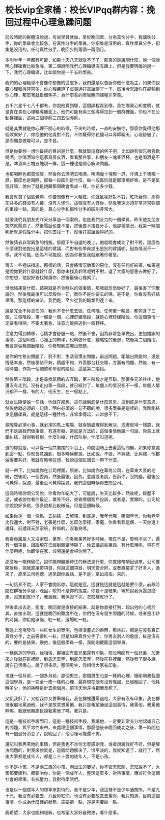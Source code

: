 # 校长vip全家桶：校长VIPqq群内容：挽回过程中心理急躁问题

前段時間的群體沒說過，有些學員就做，至於晚回案，分為真性分手，我講性分手，你的學員會比較急，在真性分手的學員，你招集是沒用的，真性學員分手，招集是沒用的，任何真性分手，晚回少則兩個一兩個月。

多則半年一年都有可能，如果十天八天就受不了了，那真的是說明什麼，說一個說明心理確實比較急噪，第二個說明我們心理輻導沒有跟上，但是我要明確的說一下，我們心理輻導，比如說你是一千五的學員。

我們的心理輻導不會像你想像的這麼多，我們還是以告訴你做什麼為主，如果你說要心理輻導非常多，你心理疾道了沒事過打電話聊了一下，然後今天跟你在那輸到你心理，那麼我就舉個例子，為什麼有的團隊晚回課程非常貴。

五千六星千七八千都有，你說他貴到哪，這個課程貴到哪，貴在哪我心知度明，就是貴在貴在心理輻導層面上，他們可能有兩三個導師拉到一個群裡面，你也不在公動群裡面，這兩三個導師三四五個導師。

就是其實就是你心理不開心的時候，不爽的時候，一直的安撫你，那麼你覺得他那個效果好了，你抱他的他貴對不對，不你覺得你花錢可以導師聊天，心理舒服了，那你願意做哪可以，是不是。

但是你要想一想你最終的目的是什麼，我就舉這樣的例子吧，比如說有個兄弟喜歡喝酒，你喝酒嘛你這家買屏皮酒，看看那件事，和朋友一塊春酒杯，也是喝酒是不是，啤酒嘛三塊五塊現一屏，這一種也是開心解決問題。

也都喝醉也都買個醉，然後你去酒吧去喝酒，啤酒幾十塊現一屏，洋酒上千塊現一屏，那麼也是喝醉，那每一段區別是什麼，每一段區別就是那環境好嘛，是不是氣氛好嘛，說白了就是說跟那個晚會看成一樣，你花多少錢。

我會就買了個感覺嘛，你要想像有一大輪紅，你就氣氛好對不對，紅托著你，那你花共多的錢沒有人接，沒有人怪你，這個沒有人怪你，然後我還必須非常非常強調的重複一點，真的是，真心分手和假性分手的區別非常大。

就像我們我朋友先昨天分享過一個案例，也是我們全力的一個學員，昨天他女朋友突然就鬧病了，然後電話也要不接，然後要不接要分手，他那種情況，我第一時間判斷就是假性分手，把你去找一下，然後打電話說得好的。

然後猜去非常緊急的措施，那麼下午自選的晚上，他就晚會成功了對不對，那麼為什麼我對他提出是這樣的建議，而對有些學員提出是別的建議呢，因為情況不一樣，我不可能，因為不可能說，因為你著急我就跟著你著急。

猜去一些極端措施，那樣的話，只會將情況動家的惡化，沒有任何好結果，如果還是說你要幹什麼就幹什麼，那你來找我幹嗎呢對不對，退了大家的意思去做好了，你想想，他說好去找知識你，然後最後心裡爽了。

但他結果是什麼，結果就是不合時以的做事情，那我就忽悠你好了，最後害了你散誰的，然後我最後可以反駁你一句，而你不是你要去的嗎，是不是，你看沒有好結果嗎，那這樣的做法，我們是，至少從我的職業到達上來。

說是完全不負責任的，我也不會什麼去做，任何晚，任何軍一晚會，都包含了三個，三個階段，第一個是一個，心裡舒緩階段，就是心裡舒緩階段，你這個事情一定要看得開，不要太著急，注意力能夠逃到一個轉移。

注意力得到轉移，心情才會舒服一點，然後不會，因為非常急早做出，更加錯誤的事情，這個叫做，心裡上的轉移，也叫做什麼，戰略性的後退，然後第二個階段，我會是做我調動階段，你發現到底哪出問題。

是你的性格出問題了，對不對，生活習慣出問題，前出問題，距離出問題的，還是情感本身，然後積佔不夠，積處不夠，外面那台社交哪，方面有問題，然後，有一段時間，作為一個調整和學習的階段，這是第二階段。

然後第三階段，才是尋找氣積的去互聯，第三階段才是互聯，那很多兄弟往往，他還沒有走到，沒有走出第一階段，就已經封了，每個人的情況都不一樣，每個人情況都不一樣，有的人，他天生，在一個點上。

就女生隨便說一句話，他就在那想，這句話到底是什麼意思，這到底是什麼意思，然後他就必須的一句話，明白必須的一句不聽的說，很多學員是這樣的，我剛剛結束這個學員，就是這樣一種性格，非常拿得起，非常放不下。

基隍算必須小事，就必須的馬上現場，就得到處理得到解決，或者就得一殘惡，我們不是說我們做事情，有道有樹，道就是方法的，這個事情他說一句話，你馬上就要糾結，就得到有樹，什麼叫樹，什麼叫樹，什麼叫道呢。

道的你就是，可以從一個共廣闊的平台上，時間圍堵上去看這個問題，如果你意識到這一點，你就會意識到，很多時候都說，比如說，不做，不糾結，比糾結，他都做得要共好，我就有時候在想，我說這個玩回去一帶下什麼。

就一帶下，比如說你在公司裡面，原直，比如說你在華為公司，在華東大區的老總，然後呢，一個委員，然後最後，因為，意識或者說，告訴你，沒問題，最後公司覺得，採源，最後公司覺得採源，我們這個時候你去問公司。

這個時候你問公司說，你看你年紀大了，可能說，生天比較多，然後呢，經歷不足，或者說你看你最近，業界不好，或者哪個客戶投訴，或者是，實類的，公司給你說說好多點，很多說都比較微玩，但是這個時候。

如果你還一個一個點，去糾結，去解釋，到底是，我年代哪，哪個年代，你看老李比我還大，對不對，老張是什麼，怎麼怎麼樣，家庭，你看看我這個，一天你還上禮拜，前禮拜天那家班，幹嘛的，沒看見嗎。

我看你誰是人又沒家班，業界，你看我業界好多時候，現在不是，暫時冷淡了，還有一個項目，跟蹤現在已經到關鍵時期了，你去講這些東西，有什麼用呢，現在有什麼用呢，你即使在家，該開還是會把你開了。

那麼唯一能夠留住，說你能夠繼續待住的辦法是什麼，你直接帶項目過來，公司要開訴你，說我直接帶項目，你說這個項目，明天簽合同，或者直接拿了好多人，過來了，原來公司老總，過來跟你說話，是不是，拿出戒指，來的。

一句話都不說，人家不會開訴你，這就是這，這就是這就是這就是要什麼，前段時間在群裡分享過，晚回，咬的不是你的態度，你要不是結果，等於說我保證怎麼走，沒想到就行了，我說我，我保證下次，怎麼樣就行了。

然後拿出去走，態度，晚回就是直接的結果，就是你直接打到，超出他的心裡於其，直接出現，這就是晚回的難度所在，你們在沒有發生問題的時候，或者是小炒的時候，你給他承諾，紅一紅，進場紅一紅。

我碰上進場發布一些紅女生的案例，包括漫畫式的東西，那些紅，都是在沒有真正真性分手，之前需要紅一紅，但是如果真性分手了，你再去別人的態度，紅是沒有的，要的是結果，像他，像這個學員一樣，我剛剛截圖這個學員。

一樣集造的學員，我相信，群裡面有些兄弟還有印象，前段時間有一個兄弟，加進來之後就在群裡問，到底怎麼弄，到底怎麼弄，然後在群裡面，然後發了很多話，說自己很傷心，說了很多話，那個男生，我相信大家有印象。

也就一個月前，一個多月前，那個男生，那個男生也是一樣的心理，跟剛剛我截圖這個學員，是一完全一模一樣的心理，最終現在他有沒有晚回，已經晚回了，他耗時多少，他的耗時是針去兩個月，前10天他差得把我反死了。

又給我針了，又給我炒又要舉報我，我在群裡還罵過他，大家有沒有印象，我在群裡很痕地罵過他，我不是故意想罵他，我只是希望通過這個事情，我罵他，我罵他幹嘛，我跟他無謠目說我罵他了嗎，我只是。

這是一種技術手段而已，這是一種技術手段，我讓他，一定要非常充分地認識自己的問題，與平常性來帶，來處理這個事情，那麼他後來晚回成功之後，第一時間也有一個過分消息了，說晚回了，他心裡可能還不爽。

還記叫我再罵他的事情，但是我也不准你怎麼感謝我，或者說說我好不好，但是解決問題的，對我來說就是，這個問題解決了，很平淡的，我就知道了，就行了，然後大家都是成年人，都是二三十歲的成年人，不是小孩。

你不是小孩，不是兩三歲的小孩，剛出生的嬰兒，你不管怎麼鬧，怎麼說不了，大家都要順利，都要哄你，你是一個成年人，整理這麼多，對待事情，應該符合這個社會的標準，有抗壓力，我對待學院們。

也是以一個成年人的標準來對待的，我不是少年，我這裡不是少年通關所，不是九十元，我沒有必要去，八截你紅你，也沒有必要故意去罵你，我只知道，目前這個事情，你成為什麼樣的狀態，需要擠一點，還是需要鬆一點。

我希望，大家也能夠理解，也希望大家好自微致，看什麼事。